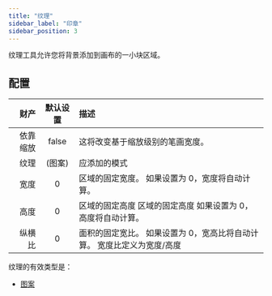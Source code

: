 ```yaml
---
title: "纹理"
sidebar_label: "印章"
sidebar_position: 3
---
```


纹理工具允许您将背景添加到画布的一小块区域。

## 配置

|   财产 | 默认设置  | 描述                                     |
| ----:|:-----:|:-------------------------------------- |
| 依靠缩放 | false | 这将改变基于缩放级别的笔画宽度。                       |
|   纹理 | (图案)  | 应添加的模式                                 |
|   宽度 |   0   | 区域的固定宽度。 如果设置为 0，宽度将自动计算。              |
|   高度 |   0   | 区域的固定高度 区域的固定高度 如果设置为 0，高度将自动计算。       |
|  纵横比 |   0   | 面积的固定宽比。 如果设置为 0，宽高比将自动计算。 宽度比定义为宽度/高度 |

纹理的有效类型是：

* [图案](../background#pattern)
